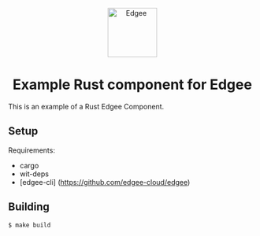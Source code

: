 <div align="center">
<p align="center">
  <a href="https://www.edgee.cloud">
    <picture>
      <source media="(prefers-color-scheme: dark)" srcset="https://cdn.edgee.cloud/img/component-dark.svg">
      <img src="https://cdn.edgee.cloud/img/component.svg" height="100" alt="Edgee">
    </picture>
  </a>
</p>
</div>

<h1 align="center">Example Rust component for Edgee</h1>

This is an example of a Rust Edgee Component.

## Setup
Requirements:
- cargo 
- wit-deps
- [edgee-cli] (https://github.com/edgee-cloud/edgee)

## Building

```shell
$ make build
```